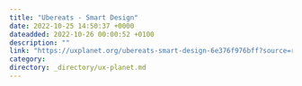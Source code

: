 ```yaml
---
title: "Ubereats - Smart Design"
date: 2022-10-25 14:50:37 +0000
dateadded: 2022-10-26 00:00:52 +0100
description: ""
link: "https://uxplanet.org/ubereats-smart-design-6e376f976bff?source=rss----819cc2aaeee0---4"
category:
directory: _directory/ux-planet.md
---
```

